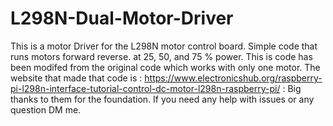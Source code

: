 # L298N-Dual-Motor-Driver
This is a motor Driver for the L298N motor control board. Simple code that runs motors forward reverse. at 25, 50, and 75 % power. This is code has been modifed from the original code which works with only one motor. The website that made that code is : https://www.electronicshub.org/raspberry-pi-l298n-interface-tutorial-control-dc-motor-l298n-raspberry-pi/ : Big thanks to them for the foundation. If you need any help with issues or any question DM me.

